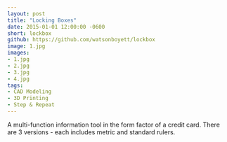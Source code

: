 ```yaml
---
layout: post
title: "Locking Boxes"
date: 2015-01-01 12:00:00 -0600
short: lockbox
github: https://github.com/watsonboyett/lockbox
image: 1.jpg
images:
- 1.jpg
- 2.jpg
- 3.jpg
- 4.jpg
tags:
- CAD Modeling
- 3D Printing
- Step & Repeat
---
```


A multi-function information tool in the form factor of a credit card. There are 3 versions - each includes metric and standard rulers.

